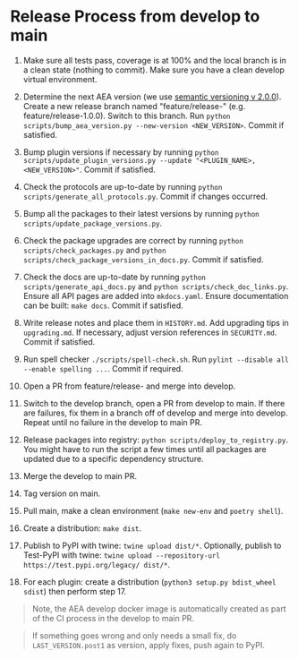 
# Release Process from develop to main

1. Make sure all tests pass, coverage is at 100% and the local branch is in a clean state (nothing to commit). Make sure you have a clean develop virtual environment.

2. Determine the next AEA version (we use [semantic versioning v 2.0.0][semver]). Create a new release branch named "feature/release-<NEW-VERSION>" (e.g. feature/release-1.0.0). Switch to this branch. Run `python scripts/bump_aea_version.py --new-version <NEW_VERSION>`. Commit if satisfied.

3. Bump plugin versions if necessary by running `python scripts/update_plugin_versions.py --update "<PLUGIN_NAME>,<NEW_VERSION>"`. Commit if satisfied.

4. Check the protocols are up-to-date by running `python scripts/generate_all_protocols.py`. Commit if changes occurred.

5. Bump all the packages to their latest versions by running `python scripts/update_package_versions.py`.

6. Check the package upgrades are correct by running `python scripts/check_packages.py` and `python scripts/check_package_versions_in_docs.py`. Commit if satisfied.

7. Check the docs are up-to-date by running `python scripts/generate_api_docs.py` and `python scripts/check_doc_links.py`. Ensure all API pages are added into `mkdocs.yaml`. Ensure documentation can be built: `make docs`. Commit if satisfied.

8. Write release notes and place them in `HISTORY.md`. Add upgrading tips in `upgrading.md`. If necessary, adjust version references in `SECURITY.md`. Commit if satisfied.

9. Run spell checker `./scripts/spell-check.sh`. Run `pylint --disable all --enable spelling ...`. Commit if required.

10. Open a PR from feature/release-<NEW-VERSION> and merge into develop. 

11. Switch to the develop branch, open a PR from develop to main. If there are failures, fix them in a branch off of develop and merge into develop. Repeat until no failure in the develop to main PR.

12. Release packages into registry: `python scripts/deploy_to_registry.py`. You might have to run the script a few times until all packages are updated due to a specific dependency structure.

13. Merge the develop to main PR.

14. Tag version on main.

15. Pull main, make a clean environment (`make new-env` and `poetry shell`).

16. Create a distribution: `make dist`.

17. Publish to PyPI with twine: `twine upload dist/*`. Optionally, publish to Test-PyPI with twine:
`twine upload --repository-url https://test.pypi.org/legacy/ dist/*`.

18. For each plugin: create a distribution (`python3 setup.py bdist_wheel sdist`) then perform step 17.

> Note, the AEA develop docker image is automatically created as part of the CI process in the develop to main PR.

> If something goes wrong and only needs a small fix, do `LAST_VERSION.post1` as version, apply fixes, push again to PyPI.

[semver]: https://semver.org/spec/v2.0.0.html